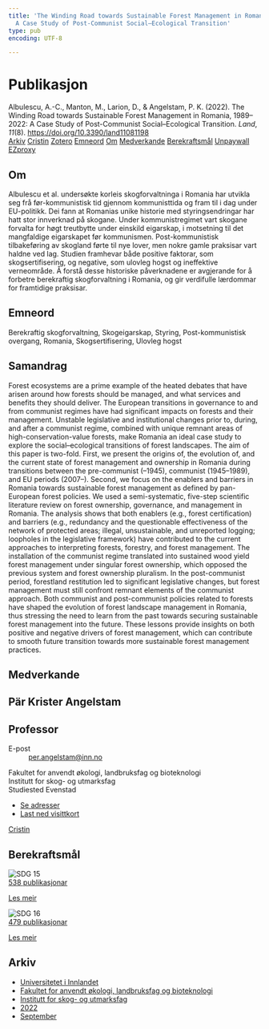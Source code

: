 ```yaml
---
title: 'The Winding Road towards Sustainable Forest Management in Romania, 1989–2022:
  A Case Study of Post-Communist Social–Ecological Transition'
type: pub
encoding: UTF-8

---
```

<h1>Publikasjon</h1>
<article id="csl-bib-container-YPXEPJ5C" class="csl-bib-container">
  <div class="csl-bib-body"> <div class="csl-entry">Albulescu, A.-C., Manton, M., Larion, D., &#38; Angelstam, P. K. (2022). The Winding Road towards Sustainable Forest Management in Romania, 1989–2022: A Case Study of Post-Communist Social–Ecological Transition. <i>Land</i>, <i>11</i>(8). <a href="https://doi.org/10.3390/land11081198">https://doi.org/10.3390/land11081198</a></div> </div>
  <div class="csl-bib-buttons">
    <a href="#taxonomy-article-YPXEPJ5C" alt="archive" class="csl-bib-button">Arkiv</a>
    <a href="https://app.cristin.no/results/show.jsf?id=2055305" alt="Cristin" class="csl-bib-button">Cristin</a>
    <a href="http://zotero.org/groups/5881554/items/YPXEPJ5C" alt="Zotero" class="csl-bib-button">Zotero</a>
    <a href="#keywords-article-YPXEPJ5C" alt="keywords" class="csl-bib-button">Emneord</a>
    <a href="#about-article-YPXEPJ5C" alt="about_pub" class="csl-bib-button">Om</a>
    <a href="#contributors-article-YPXEPJ5C" alt="contributors" class="csl-bib-button">Medverkande</a>
    <a href="#sdg-article-YPXEPJ5C" alt="sdg" class="csl-bib-button">Berekraftsmål</a>
    <a href="https://www.mdpi.com/2073-445X/11/8/1198/pdf?version=1661328051" alt="Unpaywall" class="csl-bib-button">Unpaywall</a>
    <a href="https://www.mdpi.com/2073-445X/11/8/1198/pdf?version=1661328051" alt="EZproxy" class="csl-bib-button">EZproxy</a>
  </div>
  <div id="csl-bib-meta-container-YPXEPJ5C"></div>
</article>
<div id="csl-bib-meta-YPXEPJ5C" class="csl-bib-meta">
  <article id="about-article-YPXEPJ5C" class="about_pub-article">
    <h1>Om</h1>
    Albulescu et al. undersøkte korleis skogforvaltninga i Romania har utvikla seg frå før-kommunistisk tid gjennom kommunisttida og fram til i dag under EU-politikk. Dei fann at Romanias unike historie med styringsendringar har hatt stor innverknad på skogane. Under kommunistregimet vart skogane forvalta for høgt treutbytte under einskild eigarskap, i motsetning til det mangfaldige eigarskapet før kommunismen. Post-kommunistisk tilbakeføring av skogland førte til nye lover, men nokre gamle praksisar vart haldne ved lag. Studien framhevar både positive faktorar, som skogsertifisering, og negative, som ulovleg hogst og ineffektive verneområde. Å forstå desse historiske påverknadene er avgjerande for å forbetre berekraftig skogforvaltning i Romania, og gir verdifulle lærdommar for framtidige praksisar.
  </article>
  <article id="keywords-article-YPXEPJ5C" class="keywords-article">
    <h1>Emneord</h1>
    Berekraftig skogforvaltning, Skogeigarskap, Styring, Post-kommunistisk overgang, Romania, Skogsertifisering, Ulovleg hogst
  </article>
  <article id="abstract-article-YPXEPJ5C" class="abstract-article">
    <h1>Samandrag</h1>
    Forest ecosystems are a prime example of the heated debates that have arisen around how forests should be managed, and what services and benefits they should deliver. The European transitions in governance to and from communist regimes have had significant impacts on forests and their management. Unstable legislative and institutional changes prior to, during, and after a communist regime, combined with unique remnant areas of high-conservation-value forests, make Romania an ideal case study to explore the social–ecological transitions of forest landscapes. The aim of this paper is two-fold. First, we present the origins of, the evolution of, and the current state of forest management and ownership in Romania during transitions between the pre-communist (–1945), communist (1945–1989), and EU periods (2007–). Second, we focus on the enablers and barriers in Romania towards sustainable forest management as defined by pan-European forest policies. We used a semi-systematic, five-step scientific literature review on forest ownership, governance, and management in Romania. The analysis shows that both enablers (e.g., forest certification) and barriers (e.g., redundancy and the questionable effectiveness of the network of protected areas; illegal, unsustainable, and unreported logging; loopholes in the legislative framework) have contributed to the current approaches to interpreting forests, forestry, and forest management. The installation of the communist regime translated into sustained wood yield forest management under singular forest ownership, which opposed the previous system and forest ownership pluralism. In the post-communist period, forestland restitution led to significant legislative changes, but forest management must still confront remnant elements of the communist approach. Both communist and post-communist policies related to forests have shaped the evolution of forest landscape management in Romania, thus stressing the need to learn from the past towards securing sustainable forest management into the future. These lessons provide insights on both positive and negative drivers of forest management, which can contribute to smooth future transition towards more sustainable forest management practices.
  </article>
  <article id="contributors-article-YPXEPJ5C" class="contributors-article">
    <h1>Medverkande</h1>
    <div class="personas"> <div class="vrtx-hinn-person-card"> <div class="photo"> <i class="lar la-user-circle missing-person"></i> </div> <div class="info"> <hgroup><h1>Pär Krister Angelstam</h1> <h2>Professor</h2> </hgroup><dl> <dt>E-post</dt> <dd> <a href="mailto:per.angelstam@inn.no">per.angelstam@inn.no</a> </dd> </dl> <p> Fakultet for anvendt økologi, landbruksfag og bioteknologi<br> Institutt for skog- og utmarksfag<br> Studiested Evenstad </p> <ul class="vrtx-hinn-links"> <li><a href="https://www.inn.no/finn-en-ansatt/per-angelstam.html#vrtx-hinn-addresses">Se adresser</a></li> <li><a href="https://www.inn.no/finn-en-ansatt/per-angelstam.html?vrtx=vcf">Last ned visittkort</a></li> </ul> </div> </div> <a href="https://app.cristin.no/persons/show.jsf?id=1318014" alt="Cristin URL" class="personas-cristin">Cristin</a> </div>
  </article>
  <article id="sdg-article-YPXEPJ5C" class="sdg-article">
    <h1>Berekraftsmål</h1>
    <div class="sdg-container"><div id="sdg15" class="sdg">
        <img src="{{< params subfolder >}}images/sdg/sdg15_nn.png" class="image" alt="SDG 15">
        <div class="sdg-overlay">
          <a href="{{< params subfolder >}}nn/archive/?sdg=15#archive" class="sdg-publication-count"><span>538</span> publikasjonar</a>
          <p><a href="https://fn.no/om-fn/fns-baerekraftsmaal/livet-paa-land?lang=nno-NO" class="sdg-read-more">Les meir</a></p>
        </div>
      </div> <div id="sdg16" class="sdg">
        <img src="{{< params subfolder >}}images/sdg/sdg16_nn.png" class="image" alt="SDG 16">
        <div class="sdg-overlay">
          <a href="{{< params subfolder >}}nn/archive/?sdg=16#archive" class="sdg-publication-count"><span>479</span> publikasjonar</a>
          <p><a href="https://fn.no/om-fn/fns-baerekraftsmaal/fred-rettferdighet-og-velfungerende-institusjoner?lang=nno-NO" class="sdg-read-more">Les meir</a></p>
        </div>
      </div></div>
  </article>
  <article id="taxonomy-article-YPXEPJ5C" class="taxonomy-article">
    <h1>Arkiv</h1>
    <ul>
      <li><a href="{{< params subfolder >}}nn/archive/?key=3DCRN523">Universitetet i Innlandet</a></li>
      <li><a href="{{< params subfolder >}}nn/archive/?key=T77LXH6D">Fakultet for anvendt økologi, landbruksfag og bioteknologi</a></li>
      <li><a href="{{< params subfolder >}}nn/archive/?key=7TRARPE3">Institutt for skog- og utmarksfag</a></li>
      <li><a href="{{< params subfolder >}}nn/archive/?key=H9K9UC39">2022</a></li>
      <li><a href="{{< params subfolder >}}nn/archive/?key=STM4XRGY">September</a></li>
    </ul>
  </article>
</div>

